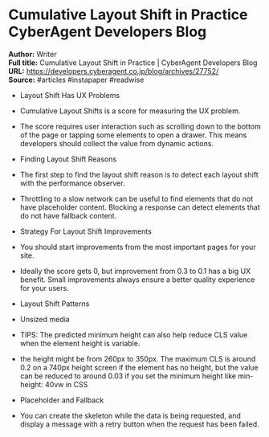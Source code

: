 # Cumulative Layout Shift in Practice   CyberAgent Developers Blog

**Author:** Writer  
**Full title:** Cumulative Layout Shift in Practice | CyberAgent Developers Blog  
**URL:** https://developers.cyberagent.co.jp/blog/archives/27752/  
**Source:** #articles #instapaper #readwise

- Layout Shift Has UX Problems 
   
- Cumulative Layout Shifts is a score for measuring the UX problem. 
   
- The score requires user interaction such as scrolling down to the bottom of the page or tapping some elements to open a drawer. This means developers should collect the value from dynamic actions. 
   
- Finding Layout Shift Reasons 
   
- The first step to find the layout shift reason is to detect each layout shift with the performance observer. 
   
- Throttling to a slow network can be useful to find elements that do not have placeholder content. Blocking a response can detect elements that do not have fallback content. 
   
- Strategy For Layout Shift Improvements 
   
- You should start improvements from the most important pages for your site. 
   
- Ideally the score gets 0, but improvement from 0.3 to 0.1 has a big UX benefit. Small improvements always ensure a better quality experience for your users. 
   
- Layout Shift Patterns 
   
- Unsized media 
   
- TIPS: The predicted minimum height can also help reduce CLS value when the element height is variable. 
   
- the height might be from 260px to 350px. The maximum CLS is around 0.2 on a 740px height screen if the element has no height, but the value can be reduced to around 0.03 if you set the minimum height like min-height: 40vw in CSS 
   
- Placeholder and Fallback 
   
- You can create the skeleton while the data is being requested, and display a message with a retry button when the request has been failed. 
   
